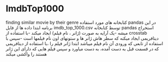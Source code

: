 # ImdbTop1000
finding similar movie by their genre
کتابخانه های مورد استفاده pandas
در این برنامه ابتدا داده ها از فایل imdb_top_1000.csv توسط کتابخانه pandas استخراج میشه
-یک آرایه به صورت (ژانر ، نام فیلم) ایجاد میکند
-با استفاده از crosstab دیتافریمی ایجاد میکنه که سطر هاش ژانر ها و ستونهای اون نام فیلمها است
-سپس با استفاده از تابعی که ورودی آن نام فیلم میباشد ابتدا ژانر فیلم را ،با استفاده از دیتافریمی که در قسمت قبل به دست آمده، به دست میاورد و سپس فیلم هایی که دارای این ژانر هستند را واکشی میکند 

